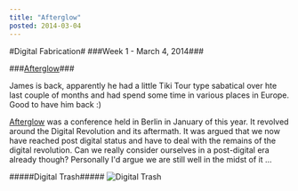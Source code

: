 ```yaml
---
title: "Afterglow"
posted: 2014-03-04
---
```


#Digital Fabrication#
###Week 1 - March 4, 2014###

###[Afterglow][1]###

James is back, apparently he had a little Tiki Tour type sabatical over hte last couple of months and had spend some time in various places in Europe.
Good to have him back :)

[Afterglow][1] was a conference held in Berlin in January of this year.
It revolved around the Digital Revolution and its aftermath. It was argued that we now have reached post digital status and have to deal with the remains of the digital revolution. Can we really consider ourselves in a post-digital era already though? Personally I'd argue we are still well in the midst of it ...



#####Digital Trash#####
![Digital Trash](http://i.imgur.com/vVk2edN.jpg)


[1]: http://www.transmediale.de/
